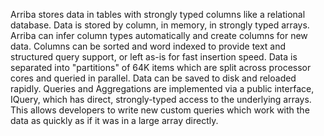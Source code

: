 Arriba stores data in tables with strongly typed columns like a relational database. Data is stored by column, in memory, in strongly typed arrays. Arriba can infer column types automatically and create columns for new data. Columns can be sorted and word indexed to provide text and structured query support, or left as-is for fast insertion speed. Data is separated into "partitions" of 64K items which are split across processor cores and queried in parallel. Data can be saved to disk and reloaded rapidly. Queries and Aggregations are implemented via a public interface, IQuery, which has direct, strongly-typed access to the underlying arrays. This allows developers to write new custom queries which work with the data as quickly as if it was in a large array directly.